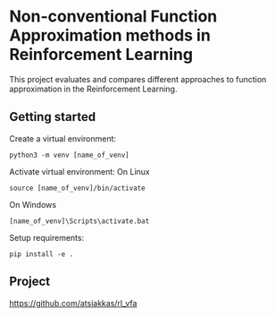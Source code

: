 # Non-conventional Function Approximation methods in Reinforcement Learning

This project evaluates and compares different approaches to function approximation in the Reinforcement Learning.

## Getting started

Create a virtual environment:
```
python3 -m venv [name_of_venv]
```

Activate virtual environment:
On Linux
```
source [name_of_venv]/bin/activate
```
On Windows
```
[name_of_venv]\Scripts\activate.bat
```

Setup requirements:
```
pip install -e .
```

## Project

https://github.com/atsiakkas/rl_vfa

